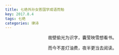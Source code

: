 ```yaml
---
title: 七绝外孙女答国学成语而勉
key: 2017.8.4
tags: 七绝
categories: 律诗
---
```


<p align="center">凿壁偷光为识字，囊莹映雪想看书。
</p>
<p align="center">而今不差灯油费，夜半更当去阅读。
</p>
